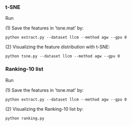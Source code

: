 ### t-SNE

Run

(1) Save the features in 'tsne.mat' by:
```
python extract.py --dataset llcm --method agw --gpu 0
```

(2) Visualizing the feature distribution with t-SNE:
```
python tsne.py --dataset llcm --method agw --gpu 0
```

### Ranking-10 list

Run

(1) Save the features in 'tsne.mat' by:
```
python extract.py --dataset llcm --method agw --gpu 0
```

(2) Visualizing the Ranking-10 list by:
```
python ranking.py
```
